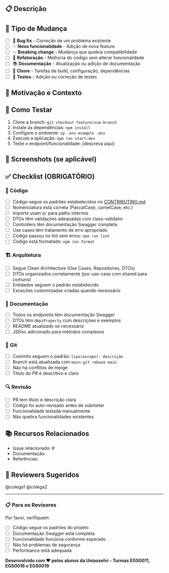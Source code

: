## 📋 Descrição
<!-- Descreva brevemente as alterações realizadas neste PR -->

## 🎯 Tipo de Mudança
<!-- Marque todas as opções que se aplicam -->
- [ ] 🐛 **Bug fix** - Correção de um problema existente
- [ ] ✨ **Nova funcionalidade** - Adição de nova feature
- [ ] 💥 **Breaking change** - Mudança que quebra compatibilidade
- [ ] 🔧 **Refatoração** - Melhoria do código sem alterar funcionalidade
- [ ] 📚 **Documentação** - Atualização ou adição de documentação
- [ ] 🧹 **Chore** - Tarefas de build, configuração, dependências
- [ ] 🧪 **Testes** - Adição ou correção de testes

## 🚀 Motivação e Contexto
<!-- Por que esta mudança é necessária? Que problema resolve? -->
<!-- Se corrige um issue, referencie aqui: "Fixes #123" -->

## 🧪 Como Testar
<!-- Descreva os passos para testar suas alterações -->
1. Clone a branch: `git checkout feature/sua-branch`
2. Instale as dependências: `npm install`
3. Configure o ambiente: `cp .env.example .env`
4. Execute a aplicação: `npm run start:dev`
5. Teste o endpoint/funcionalidade: [descreva aqui]

## 📸 Screenshots (se aplicável)
<!-- Cole aqui prints das alterações visuais ou da documentação Swagger -->

## ✅ Checklist (OBRIGATÓRIO)
<!-- Marque todos os itens antes de submeter o PR -->

### 📝 Código
- [ ] Código segue os padrões estabelecidos no [CONTRIBUTING.md](CONTRIBUTING.md)
- [ ] Nomenclatura está correta (PascalCase, camelCase, etc.)
- [ ] Imports usam `@/` para paths internos
- [ ] DTOs têm validações adequadas com class-validator
- [ ] Controllers têm documentação Swagger completa
- [ ] Use cases têm tratamento de erro apropriado
- [ ] Código passou no lint sem erros: `npm run lint`
- [ ] Código está formatado: `npm run format`

### 🏗️ Arquitetura
- [ ] Segue Clean Architecture (Use Cases, Repositories, DTOs)
- [ ] DTOs organizados corretamente (por use-case com shared para comuns)
- [ ] Entidades seguem o padrão estabelecido
- [ ] Exceções customizadas criadas quando necessário

### 📖 Documentação
- [ ] Todos os endpoints têm documentação Swagger
- [ ] DTOs têm `@ApiProperty` com descrições e exemplos
- [ ] README atualizado se necessário
- [ ] JSDoc adicionado para métodos complexos

### 🔄 Git
- [ ] Commits seguem o padrão: `tipo(escopo): descrição`
- [ ] Branch está atualizada com `main`: `git rebase main`
- [ ] Não há conflitos de merge
- [ ] Título do PR é descritivo e claro

### 🔍 Revisão
- [ ] PR tem título e descrição clara
- [ ] Código foi auto-revisado antes de submeter
- [ ] Funcionalidade testada manualmente
- [ ] Não quebra funcionalidades existentes

## 📚 Recursos Relacionados
<!-- Links para issues, documentação, referências -->
- Issue relacionado: #
- Documentação: 
- Referências: 

## 🤝 Reviewers Sugeridos
<!-- Tag colegas da equipe para review -->
@colega1 @colega2

---

### 📋 Para os Revisores
Por favor, verifiquem:
- [ ] Código segue os padrões do projeto
- [ ] Documentação Swagger está completa
- [ ] Funcionalidade funciona conforme esperado
- [ ] Não há problemas de segurança
- [ ] Performance está adequada

**Desenvolvido com ❤️ pelos alunos da Uniasselvi - Turmas EGS0011, EGS0016 e EGS0019**